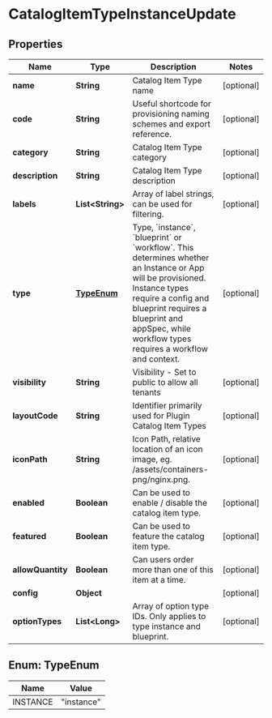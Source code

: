 

# CatalogItemTypeInstanceUpdate


## Properties

| Name | Type | Description | Notes |
|------------ | ------------- | ------------- | -------------|
|**name** | **String** | Catalog Item Type name |  [optional] |
|**code** | **String** | Useful shortcode for provisioning naming schemes and export reference. |  [optional] |
|**category** | **String** | Catalog Item Type category |  [optional] |
|**description** | **String** | Catalog Item Type description |  [optional] |
|**labels** | **List&lt;String&gt;** | Array of label strings, can be used for filtering. |  [optional] |
|**type** | [**TypeEnum**](#TypeEnum) | Type, &#x60;instance&#x60;, &#x60;blueprint&#x60; or &#x60;workflow&#x60;. This determines whether an Instance or App will be provisioned. Instance types require a config and blueprint requires a blueprint and appSpec, while workflow types requires a workflow and context. |  [optional] |
|**visibility** | **String** | Visibility - Set to public to allow all tenants |  [optional] |
|**layoutCode** | **String** | Identifier primarily used for Plugin Catalog Item Types |  [optional] |
|**iconPath** | **String** | Icon Path, relative location of an icon image, eg. /assets/containers-png/nginx.png. |  [optional] |
|**enabled** | **Boolean** | Can be used to enable / disable the catalog item type. |  [optional] |
|**featured** | **Boolean** | Can be used to feature the catalog item type. |  [optional] |
|**allowQuantity** | **Boolean** | Can users order more than one of this item at a time. |  [optional] |
|**config** | **Object** |  |  [optional] |
|**optionTypes** | **List&lt;Long&gt;** | Array of option type IDs. Only applies to type instance and blueprint. |  [optional] |



## Enum: TypeEnum

| Name | Value |
|---- | -----|
| INSTANCE | &quot;instance&quot; |



